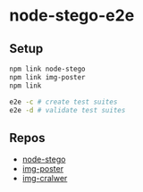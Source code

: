 # node-stego-e2e

## Setup

```bash
npm link node-stego
npm link img-poster
npm link

e2e -c # create test suites
e2e -d # validate test suites
```

## Repos

- [node-stego](https://github.com/guanbinrui/node-stego)
- [img-poster](https://github.com/guanbinrui/img-poster)
- [img-cralwer](https://github.com/guanbinrui/img-crawler)
